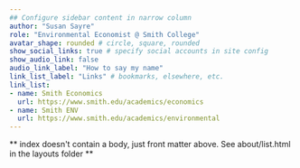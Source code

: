 ```yaml
---
## Configure sidebar content in narrow column
author: "Susan Sayre"
role: "Environmental Economist @ Smith College"
avatar_shape: rounded # circle, square, rounded
show_social_links: true # specify social accounts in site config
show_audio_link: false
audio_link_label: "How to say my name"
link_list_label: "Links" # bookmarks, elsewhere, etc.
link_list:
- name: Smith Economics
  url: https://www.smith.edu/academics/economics
- name: Smith ENV
  url: https://www.smith.edu/academics/environmental
---
```


** index doesn't contain a body, just front matter above.
See about/list.html in the layouts folder **
